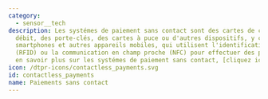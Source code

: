 ```yaml
---
category: 
  - sensor__tech
description: Les systémes de paiement sans contact sont des cartes de crédit et de
  débit, des porte-clés, des cartes à puce ou d'autres dispositifs, y compris les
  smartphones et autres appareils mobiles, qui utilisent l'identification par radiofréquence
  (RFID) ou la communication en champ proche (NFC) pour effectuer des paiements sécurisés.  Pour
  en savoir plus sur les systémes de paiement sans contact, [cliquez ici](https://fr.wikipedia.org/wiki/Paiement_sans_contact).
icon: /dtpr-icons/contactless_payments.svg
id: contactless_payments
name: Paiements sans contact
---
```

